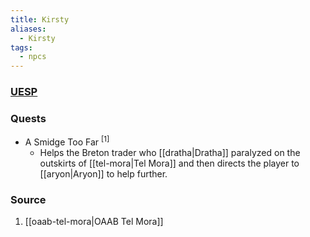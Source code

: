 ```yaml
---
title: Kirsty
aliases:
  - Kirsty
tags:
  - npcs
---
```

### [UESP](https://en.uesp.net/wiki/Morrowind:Kirsty)
### Quests
* A Smidge Too Far <sup>[1]</sup>
	* Helps the Breton trader who [[dratha|Dratha]] paralyzed on the outskirts of [[tel-mora|Tel Mora]] and then directs the player to [[aryon|Aryon]] to help further.
### Source
1. [[oaab-tel-mora|OAAB Tel Mora]]